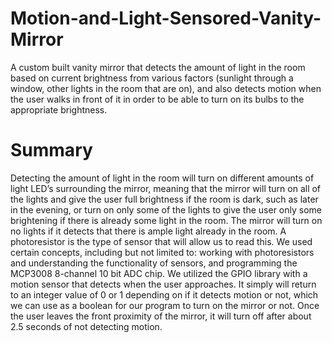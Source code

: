 # Motion-and-Light-Sensored-Vanity-Mirror
A custom built vanity mirror that detects the amount of light in the room based on current brightness from various factors (sunlight through a window, other lights in the room that are on), and also detects motion when the user walks in front of it in order to be able to turn on its bulbs to the appropriate brightness.

# Summary
Detecting the amount of light in the room will turn on different amounts of light LED’s surrounding the mirror, meaning that the mirror will turn on all of the lights and give the user full brightness if the room is dark, such as later in the evening, or turn on only some of the lights to give the user only some brightening if there is already some light in the room. The mirror will turn on no lights if it detects that there is ample light already in the room. A photoresistor is the type of sensor that will allow us to read this.  We used certain concepts, including but not limited to: working with photoresistors and understanding the functionality of sensors, and programming the MCP3008 8-channel 10 bit ADC chip.
We utilized the GPIO library with a motion sensor that detects when the user approaches. It simply will return to an integer value of 0 or 1 depending on if it detects motion or not, which we can use as a boolean for our program to turn on the mirror or not. Once the user leaves the front proximity of the mirror, it will turn off after about 2.5 seconds of not detecting motion. 
